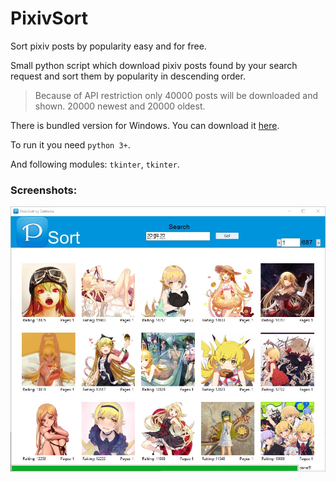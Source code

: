 # PixivSort
Sort pixiv posts by popularity easy and for free.

Small python script which download pixiv posts found by your search request and sort them by popularity in descending order.
> Because of API restriction only 40000 posts will be downloaded and shown. 20000 newest and 20000 oldest.

There is bundled version for Windows. You can download it [here](https://github.com/Zettroke/PixivSort/releases).

To run it you need `python 3+`.

And following modules: `tkinter`, `tkinter`.

### Screenshots:
![screenshot](doc/screenshot.jpg)
